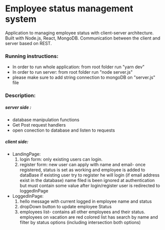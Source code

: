 # Employee status management system

Application to managing employee status with client-server architecture. Built with Node.js, React, MongoDB. Communication between the client and server based on REST. 

### Running instructions:
- In order to run whole application: from root folder run "yarn dev"
- In order to run server: from root folder run "node server.js"
- please make sure to add string connection to mongoDB on "server.js" file

### Description:

##### server side :
- database manipulation functions
- Get Post request handlers
- open conection to database and listen to requests

##### client side:
- LandingPage:
    1. login form: only existing users can login.
    2. register form: new user can apply with name and email- once registered, status is set as working and employee is added to dataBase 
                      if existing user try to register he will login (if email address exist in the database) name filed is been ignored at authentication but must contain some value 
    after login/register user is redirected to loggedInPage
- LoggedInPage:
    1. hello message with current logged in employee name and status
    2. dropDown button to update employee Status
    3. employees list- contains all other employees and their status. employees on vacation are red colored
        list has search by name and filter by status options (including intersection both options)
